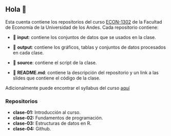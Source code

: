 ## Hola 👋

Esta cuenta contiene los repositorios del curso [ECON-1302](https://github.com/taller-r-202202) de la Facultad de Economía de la Universidad de los Andes. Cada repositorio contiene:

- :file_folder: **input**: contiene los conjuntos de datos que se usados en la clase.

- :file_folder: **output**: contiene los gráficos, tablas y conjuntos de datos procesados en cada clase. 

- :file_folder: **source**: contiene el script de la clase.

- :book: **README.md**: contiene la descripción del repositorio y un link a las slides que contiene el código de la clase.

Adicionalmente puede encontrar el syllabus del curso [aquí](https://github.com/taller-r-202202/.github/blob/main/syllabus.pdf)

### Repositorios
- **clase-01:** Introducción al curso.
- **clase-02:** Fundamentos de programación.
- **clase-03:** Estructuras de datos en R.
- **clase-04:** Github.


